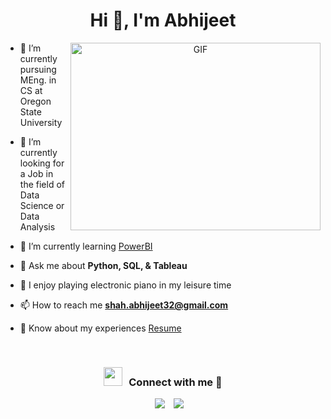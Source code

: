 <h1 align="center">Hi 👋, I'm Abhijeet</a></h1>

<a target="_blank" align="center">
  <img align="right" top="500" height="300" width="400" alt="GIF" src="https://media.giphy.com/media/SWoSkN6DxTszqIKEqv/giphy.gif">
</a>

- 🔭 I’m currently pursuing MEng. in CS at Oregon State University

- 🌱 I’m currently looking for a Job in the field of Data Science or Data Analysis

- 🌱 I’m currently learning <a href="https://www.udemy.com/course/microsoft-power-bi-up-running-with-power-bi-desktop/" target="blank">PowerBI</a>

- 💬 Ask me about **Python, SQL, & Tableau**
  
- 🎹 I enjoy playing electronic piano in my leisure time

- 📫 How to reach me **shah.abhijeet32@gmail.com**

- 📄 Know about my experiences <a href="[https://github.com/abhijeetshah15/Abhijeet_Shah---Resume/blob/main/Abhijeet_Shah__%20Resume.pdf](https://github.com/abhijeetshah15/Abhijeet_Shah---Resume/blob/12e0416b392890b46dbfc4f5cc3f711b42a82f2d/Abhijeet_Shah__Resume.pdf)" target="blank">Resume</a>
<br/>
<h3 align="center" > <img src="https://media.giphy.com/media/iY8CRBdQXODJSCERIr/giphy.gif" width="30" height="30" style="margin-right: 10px;">Connect with me 🤝 </h3>

<p align="center">

 <div align="center"  class="icons-social" style="margin-left: 10px;">
        <a style="margin-left: 10px;"  target="_blank" href="https://www.linkedin.com/in/abhijeet-shah-150199/">
			<img src="https://img.icons8.com/doodle/40/000000/linkedin--v2.png"></a>
        <a style="margin-left: 10px;" target="_blank" href="https://github.com/abhijeetshah15">
			<img src="https://img.icons8.com/doodle/40/000000/github--v1.png"></a>
</div>
</p>
